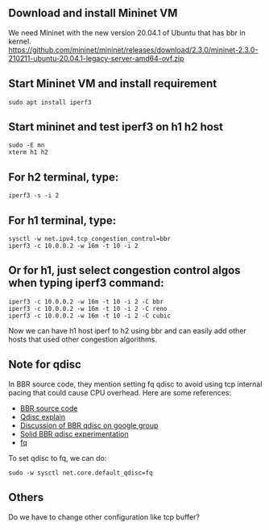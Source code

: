 ## Download and install Mininet VM
We need Mininet with the new version 20.04.1 of Ubuntu that has bbr in kernel.
https://github.com/mininet/mininet/releases/download/2.3.0/mininet-2.3.0-210211-ubuntu-20.04.1-legacy-server-amd64-ovf.zip

## Start Mininet VM and install requirement
```sudo apt install iperf3```

## Start mininet and test iperf3 on h1 h2 host
```
sudo -E mn
xterm h1 h2
```

## For h2 terminal, type:
```
iperf3 -s -i 2
```

## For h1 terminal, type:
```
sysctl -w net.ipv4.tcp_congestion_control=bbr
iperf3 -c 10.0.0.2 -w 16m -t 10 -i 2
```

## Or for h1, just select congestion control algos when typing iperf3 command:
```
iperf3 -c 10.0.0.2 -w 16m -t 10 -i 2 -C bbr
iperf3 -c 10.0.0.2 -w 16m -t 10 -i 2 -C reno
iperf3 -c 10.0.0.2 -w 16m -t 10 -i 2 -C cubic
```

Now we can have h1 host iperf to h2 using bbr and can easily add other hosts that used other congestion algorithms.

## Note for qdisc
In BBR source code, they mention setting fq qdisc to avoid using tcp internal pacing that could cause CPU overhead. Here are some references:
- [BBR source code](https://github.com/google/bbr/blob/v2alpha/net/ipv4/tcp_bbr2.c#L56)
- [Qdisc explain](https://www.coverfire.com/articles/queueing-in-the-linux-network-stack/)
- [Discussion of BBR qdisc on google group](https://groups.google.com/g/bbr-dev/c/4jL4ropdOV8)
- [Solid BBR qdisc experimentation](https://kernel.taobao.org/2019/11/bbr-vs-cubic-in-datacenter-network/)
- [fq](https://man7.org/linux/man-pages/man8/tc-fq.8.html)

To set qdisc to fq, we can do:
```
sudo -w sysctl net.core.default_qdisc=fq
```

## Others
Do we have to change other configuration like tcp buffer?